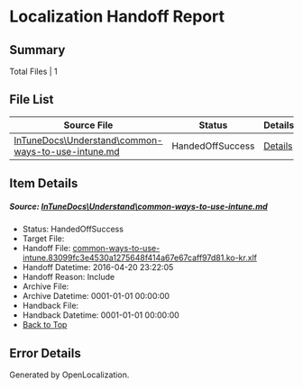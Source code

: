 # <a name='report-top'></a> Localization Handoff Report

## Summary
 Total Files | 1

## File List
 Source File | Status | Details 
 ----------- | ------ | ------- 
 [InTuneDocs\Understand\common-ways-to-use-intune.md](https://github.com/Microsoft/IntuneDocs-pr/blob/0839a9d5fa38154361542f29b8321a9b100ad700/InTuneDocs/Understand/common-ways-to-use-intune.md) | HandedOffSuccess | [Details](#12e5f3e2e7100e2807da84915146a966240e79a31176)

## Item Details
##### <a name='12e5f3e2e7100e2807da84915146a966240e79a31176'></a> Source: [InTuneDocs\Understand\common-ways-to-use-intune.md](https://github.com/Microsoft/IntuneDocs-pr/blob/0839a9d5fa38154361542f29b8321a9b100ad700/InTuneDocs/Understand/common-ways-to-use-intune.md)
* Status: HandedOffSuccess
* Target File: 
* Handoff File: [common-ways-to-use-intune.83099fc3e4530a1275648f414a67e67caff97d81.ko-kr.xlf](https://github.com/Microsoft/EM.handoff/blob/baa3ddac8d0b2033a27695305849d86f770dfc99/ol-handoff/Microsoft/IntuneDocs-pr.ko-kr/master/common-ways-to-use-intune.83099fc3e4530a1275648f414a67e67caff97d81.ko-kr.xlf)
* Handoff Datetime: 2016-04-20 23:22:05
* Handoff Reason: Include
* Archive File: 
* Archive Datetime: 0001-01-01 00:00:00
* Handback File: 
* Handback Datetime: 0001-01-01 00:00:00
* [Back to Top](#report-top)


## Error Details

Generated by OpenLocalization.
